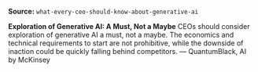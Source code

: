 **Source:** `what-every-ceo-should-know-about-generative-ai`

**Exploration of Generative AI: A Must, Not a Maybe**
CEOs should consider exploration of generative AI a must, not a maybe. The economics and technical requirements to start are not prohibitive, while the downside of inaction could be quickly falling behind competitors. — QuantumBlack, AI by McKinsey
